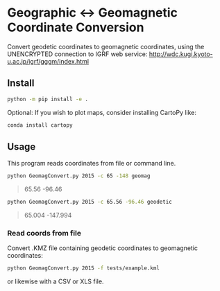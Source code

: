 # Geographic &harr; Geomagnetic Coordinate Conversion

Convert geodetic coordinates to geomagnetic coordinates, using the UNENCRYPTED
connection to IGRF web service:
http://wdc.kugi.kyoto-u.ac.jp/igrf/gggm/index.html

## Install

```sh
python -m pip install -e .
```

Optional: If you wish to plot maps, consider installing CartoPy like:

```sh
conda install cartopy
```

## Usage

This program reads coordinates from file or command line.

```sh
python GeomagConvert.py 2015 -c 65 -148 geomag
```

> 65.56 -96.46

```sh
python GeomagConvert.py 2015 -c 65.56 -96.46 geodetic
```

> 65.004 -147.994

### Read coords from file

Convert .KMZ file containing geodetic coordinates to geomagnetic
coordinates:

```sh
python GeomagConvert.py 2015 -f tests/example.kml
```

or likewise with a CSV or XLS file.
